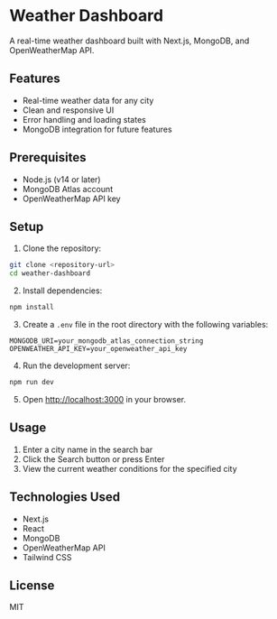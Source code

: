 # Weather Dashboard

A real-time weather dashboard built with Next.js, MongoDB, and OpenWeatherMap API.

## Features

- Real-time weather data for any city
- Clean and responsive UI
- Error handling and loading states
- MongoDB integration for future features

## Prerequisites

- Node.js (v14 or later)
- MongoDB Atlas account
- OpenWeatherMap API key

## Setup

1. Clone the repository:
```bash
git clone <repository-url>
cd weather-dashboard
```

2. Install dependencies:
```bash
npm install
```

3. Create a `.env` file in the root directory with the following variables:
```
MONGODB_URI=your_mongodb_atlas_connection_string
OPENWEATHER_API_KEY=your_openweather_api_key
```

4. Run the development server:
```bash
npm run dev
```

5. Open [http://localhost:3000](http://localhost:3000) in your browser.

## Usage

1. Enter a city name in the search bar
2. Click the Search button or press Enter
3. View the current weather conditions for the specified city

## Technologies Used

- Next.js
- React
- MongoDB
- OpenWeatherMap API
- Tailwind CSS

## License

MIT
